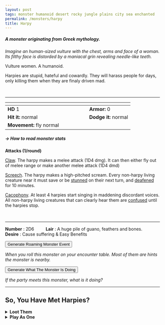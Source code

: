 ```yaml
---
layout: post
tags: monster humanoid desert rocky jungle plains city sea enchanted
permalink: /monsters/harpy
title: Harpy
---
```


##### A monster originating from Greek mythology.

_Imagine an human-sized vulture with the chest, arms and face of a woman. Its filthy face is distorded by a maniacal grin revealing needle-like teeth._

Vulture women. A humanoid.

Harpies are stupid, hateful and cowardly. They will harass people for days, only killing them when they are finaly driven mad.

<br>

---

|  <span style="display: inline-block; width:250px"></span>  |  |
| -------- | --------|
| **HD** 1 | **Armor:** 0  |
| **Hit it:** normal | **Dodge it:** normal |
| **Movement:** fly normal      | 

##### <span class="tooltip" data-tooltip="Armor = damage reduction · · · Easy/Normal/Hard = roll above 10/15/20 to beat">→ How to read monster stats</span>

**Attacks (1/round)**

<ins>Claw</ins>. The harpy makes a melee attack (1D4 dmg). It can then either fly out of melee range or make another melee attack (1D4 dmd)

<ins>Screech</ins>. The harpy makes a high-pitched scream. Every non-harpy living creature near it must save or be [stunned](/2020/11/10/extra-rules/) on their next turn, and [deafened](/2020/11/10/extra-rules/) for 10 minutes.

<ins>Cacophony</ins>. At least 4 harpies start singing in maddening discordant voices. All non-harpy living creatures that can clearly hear them are [confused](/2020/11/10/extra-rules/) until the harpies stop.

<br>

---

**Number** : 2D6 <span style="display: inline-block; width:30px"></span>
**Lair** : A huge pile of guano, feathers and bones. <span style="display: inline-block; width:30px"></span> <br>
**Desire** : Cause suffering & Easy Benefits

<button id="generate-btn">Generate Roaming Monster Event</button>
<p id="RoamResult" style="font-style: italic;">When you roll this monster on your encounter table. Most of them are hints the monster is nearby.</p>

<button onclick="generateMood()">Generate What The Monster Is Doing</button>
<p id="MoodResult" style="font-style: italic;">If the party meets this monster, what is it doing?</p>
<script src="/scripts/generateMood.js"></script>

---

## So, You Have Met Harpies?

<details markdown="1">
<summary style="font-weight: bold;">Loot Them</summary>
Most harpies have no desire for material possessions besides trinkets from their victims. If you brave the filfth to loot one, roll a D6, you find:

1. Nothing
2. Nothing
3. Nothing. You catch [Harpy shit disease](https://rememberdismove.blogspot.com/2015/06/harpyshaft-dungeon-adventure.html)
4. Couple of copper coins or trinkets not worth more than a mundane object!
5. Dented-to-shit piece of armour. Could be repaired.
6. A [potion](https://goblinpunch.blogspot.com/2016/05/the-perfect-potion-list.html) contaminated with Harpy shit disease

<span class="alchemy">**Harpy Shit Disease.** Disease (Body Fluid). When you act like a shitty person, make an easy save, if you fail, you become a Harpy. Save every night to avoid making the save harder. If the save becomes easier than easy, you are cured. </span>

</details>

<details markdown="1">
<summary style="font-weight: bold;">Play As One</summary>
Coming Soon
</details>

<script src="https://code.jquery.com/jquery-3.6.0.min.js"></script>
  <script>
  // ENCOUNTER GENERATOR SCRIPT
    $(document).ready(function() {
      $("#generate-btn").click(function() {
        // define the specific value to search for in column 0
        var searchValue = "0023"; // change this to the actual value you need

        // retrieve the CSV file
        $.get("/CSV/Monster - Index.csv", function(data) {
          // split the CSV data by rows and remove the header row
          var rows = data.split("\n").slice(1);

          // filter the rows by the specific value in column 0
          var matchingRows = rows.filter(function(row) {
            var columns = row.split(",");
            return columns[0] === searchValue;
          });

          // randomly select a row from the matching rows
          var selectedRow = matchingRows[Math.floor(Math.random() * matchingRows.length)];

          // select a random cell from columns 3 to 8
          var selectedCell = selectedRow.split(",")[Math.floor(Math.random() * 6) + 3];

          // display the selected text
          $("#RoamResult").text(selectedCell);
        });
      });
    });
  </script>
 
